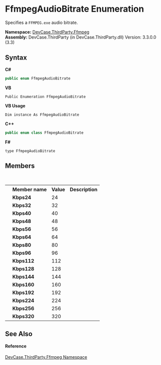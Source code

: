 # FfmpegAudioBitrate Enumeration
 

Specifies a `FFMPEG.exe` audio bitrate.

**Namespace:**&nbsp;<a href="N_DevCase_ThirdParty_Ffmpeg">DevCase.ThirdParty.Ffmpeg</a><br />**Assembly:**&nbsp;DevCase.ThirdParty (in DevCase.ThirdParty.dll) Version: 3.3.0.0 (3.3)

## Syntax

**C#**<br />
``` C#
public enum FfmpegAudioBitrate
```

**VB**<br />
``` VB
Public Enumeration FfmpegAudioBitrate
```

**VB Usage**<br />
``` VB Usage
Dim instance As FfmpegAudioBitrate
```

**C++**<br />
``` C++
public enum class FfmpegAudioBitrate
```

**F#**<br />
``` F#
type FfmpegAudioBitrate
```


## Members
&nbsp;<table><tr><th></th><th>Member name</th><th>Value</th><th>Description</th></tr><tr><td /><td target="F:DevCase.ThirdParty.Ffmpeg.FfmpegAudioBitrate.Kbps24">**Kbps24**</td><td>24</td><td /></tr><tr><td /><td target="F:DevCase.ThirdParty.Ffmpeg.FfmpegAudioBitrate.Kbps32">**Kbps32**</td><td>32</td><td /></tr><tr><td /><td target="F:DevCase.ThirdParty.Ffmpeg.FfmpegAudioBitrate.Kbps40">**Kbps40**</td><td>40</td><td /></tr><tr><td /><td target="F:DevCase.ThirdParty.Ffmpeg.FfmpegAudioBitrate.Kbps48">**Kbps48**</td><td>48</td><td /></tr><tr><td /><td target="F:DevCase.ThirdParty.Ffmpeg.FfmpegAudioBitrate.Kbps56">**Kbps56**</td><td>56</td><td /></tr><tr><td /><td target="F:DevCase.ThirdParty.Ffmpeg.FfmpegAudioBitrate.Kbps64">**Kbps64**</td><td>64</td><td /></tr><tr><td /><td target="F:DevCase.ThirdParty.Ffmpeg.FfmpegAudioBitrate.Kbps80">**Kbps80**</td><td>80</td><td /></tr><tr><td /><td target="F:DevCase.ThirdParty.Ffmpeg.FfmpegAudioBitrate.Kbps96">**Kbps96**</td><td>96</td><td /></tr><tr><td /><td target="F:DevCase.ThirdParty.Ffmpeg.FfmpegAudioBitrate.Kbps112">**Kbps112**</td><td>112</td><td /></tr><tr><td /><td target="F:DevCase.ThirdParty.Ffmpeg.FfmpegAudioBitrate.Kbps128">**Kbps128**</td><td>128</td><td /></tr><tr><td /><td target="F:DevCase.ThirdParty.Ffmpeg.FfmpegAudioBitrate.Kbps144">**Kbps144**</td><td>144</td><td /></tr><tr><td /><td target="F:DevCase.ThirdParty.Ffmpeg.FfmpegAudioBitrate.Kbps160">**Kbps160**</td><td>160</td><td /></tr><tr><td /><td target="F:DevCase.ThirdParty.Ffmpeg.FfmpegAudioBitrate.Kbps192">**Kbps192**</td><td>192</td><td /></tr><tr><td /><td target="F:DevCase.ThirdParty.Ffmpeg.FfmpegAudioBitrate.Kbps224">**Kbps224**</td><td>224</td><td /></tr><tr><td /><td target="F:DevCase.ThirdParty.Ffmpeg.FfmpegAudioBitrate.Kbps256">**Kbps256**</td><td>256</td><td /></tr><tr><td /><td target="F:DevCase.ThirdParty.Ffmpeg.FfmpegAudioBitrate.Kbps320">**Kbps320**</td><td>320</td><td /></tr></table>

## See Also


#### Reference
<a href="N_DevCase_ThirdParty_Ffmpeg">DevCase.ThirdParty.Ffmpeg Namespace</a><br />